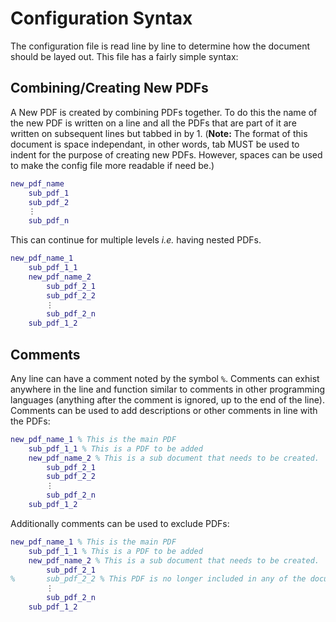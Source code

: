 # Configuration Syntax
The configuration file is read line by line to determine how the document should be layed out.
This file has a fairly simple syntax:
## Combining/Creating New PDFs
A New PDF is created by combining PDFs together.
To do this the name of the new PDF is written on a line and all the PDFs that are part of it are written on subsequent lines but tabbed in by 1. (**Note:** The format of this document is space independant, in other words, tab MUST be used to indent for the purpose of creating new PDFs. However, spaces can be used to make the config file more readable if need be.) 

```matlab
new_pdf_name
	sub_pdf_1
	sub_pdf_2
	⋮
	sub_pdf_n
```

This can continue for multiple levels *i.e.* having nested PDFs.

```matlab
new_pdf_name_1
	sub_pdf_1_1
	new_pdf_name_2
		sub_pdf_2_1
		sub_pdf_2_2
		⋮
		sub_pdf_2_n
	sub_pdf_1_2
```

## Comments
Any line can have a comment noted by the symbol `%`.
Comments can exhist anywhere in the line and function similar to comments in other programming languages (anything after the comment is ignored, up to the end of the line).
Comments can be used to add descriptions or other comments in line with the PDFs:

```matlab
new_pdf_name_1 % This is the main PDF
	sub_pdf_1_1 % This is a PDF to be added
	new_pdf_name_2 % This is a sub document that needs to be created.
		sub_pdf_2_1
		sub_pdf_2_2
		⋮
		sub_pdf_2_n
	sub_pdf_1_2
```

Additionally comments can be used to exclude PDFs:

```matlab
new_pdf_name_1 % This is the main PDF
	sub_pdf_1_1 % This is a PDF to be added
	new_pdf_name_2 % This is a sub document that needs to be created.
		sub_pdf_2_1
%		sub_pdf_2_2 % This PDF is no longer included in any of the documents
		⋮
		sub_pdf_2_n
	sub_pdf_1_2
```